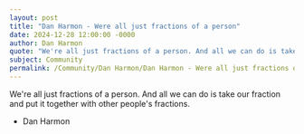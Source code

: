 ```yaml
---
layout: post
title: "Dan Harmon - Were all just fractions of a person"
date: 2024-12-28 12:00:00 -0000
author: Dan Harmon
quote: "We're all just fractions of a person. And all we can do is take our fraction and put it together with other people's fractions."
subject: Community
permalink: /Community/Dan Harmon/Dan Harmon - Were all just fractions of a person
---
```


We're all just fractions of a person. And all we can do is take our fraction and put it together with other people's fractions.

- Dan Harmon

